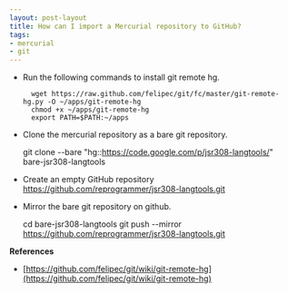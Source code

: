 ```yaml
---
layout: post-layout
title: How can I import a Mercurial repository to GitHub?
tags:
- mercurial
- git
---
```


- Run the following commands to install git remote hg.

        wget https://raw.github.com/felipec/git/fc/master/git-remote-hg.py -O ~/apps/git-remote-hg
        chmod +x ~/apps/git-remote-hg
        export PATH=$PATH:~/apps

- Clone the mercurial repository as a bare git repository.

    git clone --bare "hg::https://code.google.com/p/jsr308-langtools/" bare-jsr308-langtools

- Create an empty GitHub repository https://github.com/reprogrammer/jsr308-langtools.git
- Mirror the bare git repository on github.

    cd bare-jsr308-langtools
    git push --mirror https://github.com/reprogrammer/jsr308-langtools.git

**References**  

- [https://github.com/felipec/git/wiki/git-remote-hg](https://github.com/felipec/git/wiki/git-remote-hg)

